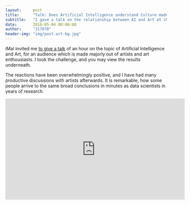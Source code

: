 ```yaml
---
layout:     post
title:      "Talk: Does Artificial Intelligence understand Culture made by Real Intelligence?"
subtitle:   "I gave a talk on the relationship between AI and Art at iMal in Brussels."
date:       2016-05-04 00:00:00
author:     "317070"
header-img: "img/post-art-bg.jpg"
---
```


iMal invited me [to give a talk](http://imal.org/en/artssciences/jonasdegrave) of an hour on the topic of Artificial Intelligence and Art, for an audience which is made majorly out of artists and art enthousiasts. I took the challenge, and you may view the results underneath.

The reactions have been overwhelmingly positive, and I have had many productive discussions with artists afterwards. It is remarkable, how some people arrive to the same broad conclusions in minutes as data scientists in years of research.

<iframe width="560" height="315" src="https://www.youtube.com/embed/efzTmX9UBaU" frameborder="0" allowfullscreen></iframe>
